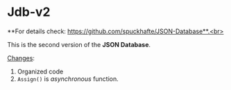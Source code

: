 # Jdb-v2
**For details check: https://github.com/spuckhafte/JSON-Database**.<br>

This is the second version of the **JSON Database**.<br>

<u>Changes</u>:
1. Organized code
2. `Assign()` is *asynchronous* function.
